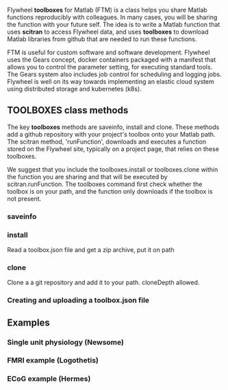 Flywheel **toolboxes** for Matlab (FTM) is a class helps you share Matlab functions reproducibly with colleagues. In many cases, you will be sharing the function with your future self. The idea is to write a Matlab function that uses **scitran** to access Flywheel data, and uses **toolboxes** to download Matlab libraries from github that are needed to run these functions.

FTM is useful for custom software and software development. Flywheel uses the Gears concept, docker containers packaged with a manifest that allows you to control the parameter setting, for executing standard tools. The Gears system also includes job control for scheduling and logging jobs. Flywheel is well on its way towards implementing an elastic cloud system using distributed storage and kubernetes (k8s).

## TOOLBOXES class methods
The key **toolboxes** methods are saveinfo, install and clone.  These methods add a github repository with your project's toolbox onto your Matlab path.  The scitran method, 'runFunction', downloads and executes a function stored on the Flywheel site, typically on a project page, that relies on these toolboxes.

We suggest that you include the toolboxes.install or toolboxes.clone within the function you are sharing and that will be executed by scitran.runFunction. The toolboxes command first check whether the toolbox is on your path, and the function only downloads if the toolbox is not present.

### saveinfo


### install
Read a toolbox.json file and get a zip archive, put it on path

### clone
Clone a a git repository and add it to your path.  cloneDepth allowed.

### Creating and uploading a toolbox.json file

## Examples

### Single unit physiology (Newsome)

### FMRI example (Logothetis)

### ECoG example (Hermes)
